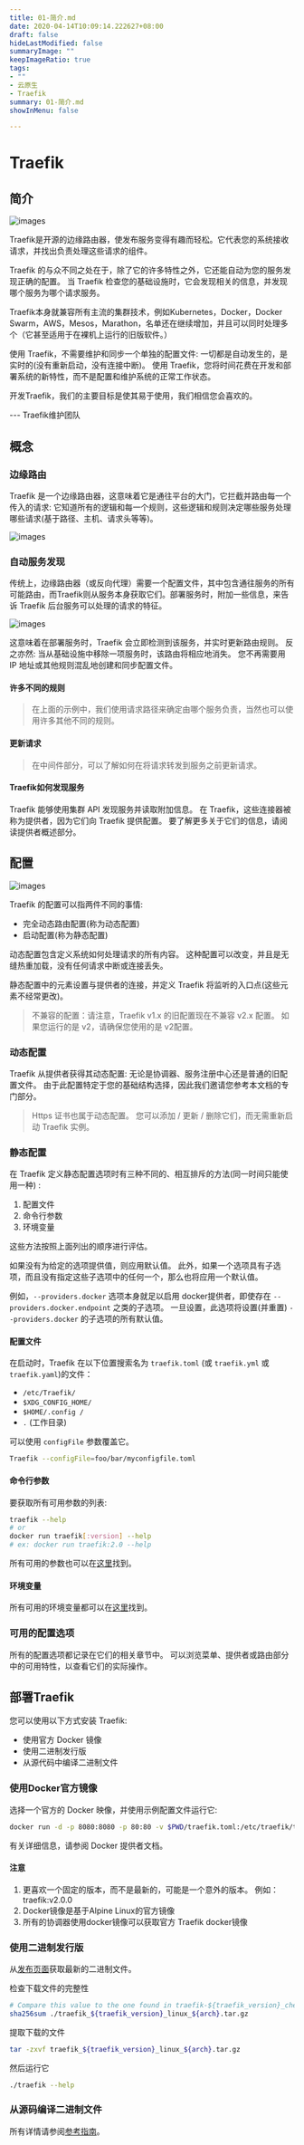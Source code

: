 ```yaml
---
title: 01-简介.md
date: 2020-04-14T10:09:14.222627+08:00
draft: false
hideLastModified: false
summaryImage: ""
keepImageRatio: true
tags:
- ""
- 云原生
- Traefik
summary: 01-简介.md
showInMenu: false

---
```


# Traefik

## 简介

![images](../../images/traefik-architecture.png)

Traefik是开源的边缘路由器，使发布服务变得有趣而轻松。它代表您的系统接收请求，并找出负责处理这些请求的组件。

Traefik 的与众不同之处在于，除了它的许多特性之外，它还能自动为您的服务发现正确的配置。 当 Traefik 检查您的基础设施时，它会发现相关的信息，并发现哪个服务为哪个请求服务。

Traefik本身就兼容所有主流的集群技术，例如Kubernetes，Docker，Docker Swarm，AWS，Mesos，Marathon，名单还在继续增加，并且可以同时处理多个（它甚至适用于在裸机上运行的旧版软件。）

使用 Traefik，不需要维护和同步一个单独的配置文件: 一切都是自动发生的，是实时的(没有重新启动，没有连接中断)。 使用 Traefik，您将时间花费在开发和部署系统的新特性，而不是配置和维护系统的正常工作状态。

开发Traefik，我们的主要目标是使其易于使用，我们相信您会喜欢的。

--- Traefik维护团队

## 概念

### 边缘路由

Traefik 是一个边缘路由器，这意味着它是通往平台的大门，它拦截并路由每一个传入的请求: 它知道所有的逻辑和每一个规则，这些逻辑和规则决定哪些服务处理哪些请求(基于路径、主机、请求头等等)。

![images](../../images/traefik-concepts-1.png)

### 自动服务发现

传统上，边缘路由器（或反向代理）需要一个配置文件，其中包含通往服务的所有可能路由，而Traefik则从服务本身获取它们。部署服务时，附加一些信息，来告诉 Traefik 后台服务可以处理的请求的特征。

![images](../../images/traefik-concepts-2.png)

这意味着在部署服务时，Traefik 会立即检测到该服务，并实时更新路由规则。 反之亦然: 当从基础设施中移除一项服务时，该路由将相应地消失。 您不再需要用 IP 地址或其他规则混乱地创建和同步配置文件。

#### 许多不同的规则

> 在上面的示例中，我们使用请求路径来确定由哪个服务负责，当然也可以使用许多其他不同的规则。

#### 更新请求

> 在中间件部分，可以了解如何在将请求转发到服务之前更新请求。

#### Traefik如何发现服务

Traefik 能够使用集群 API 发现服务并读取附加信息。 在 Traefik，这些连接器被称为提供者，因为它们向 Traefik 提供配置。 要了解更多关于它们的信息，请阅读提供者概述部分。

## 配置

![images](../../images/static-dynamic-configuration.png)

Traefik 的配置可以指两件不同的事情:

- 完全动态路由配置(称为动态配置)
- 启动配置(称为静态配置)

动态配置包含定义系统如何处理请求的所有内容。 这种配置可以改变，并且是无缝热重加载，没有任何请求中断或连接丢失。

静态配置中的元素设置与提供者的连接，并定义 Traefik 将监听的入口点(这些元素不经常更改)。

> 不兼容的配置：请注意，Traefik v1.x 的旧配置现在不兼容 v2.x 配置。 如果您运行的是 v2，请确保您使用的是 v2配置。

### 动态配置

Traefik 从提供者获得其动态配置: 无论是协调器、服务注册中心还是普通的旧配置文件。 由于此配置特定于您的基础结构选择，因此我们邀请您参考本文档的专门部分。

> Https 证书也属于动态配置。 您可以添加 / 更新 / 删除它们，而无需重新启动 Traefik 实例。

### 静态配置

在 Traefik 定义静态配置选项时有三种不同的、相互排斥的方法(同一时间只能使用一种) : 

1. 配置文件
2. 命令行参数
3. 环境变量

这些方法按照上面列出的顺序进行评估。

如果没有为给定的选项提供值，则应用默认值。 此外，如果一个选项具有子选项，而且没有指定这些子选项中的任何一个，那么也将应用一个默认值。 

例如，`--providers.docker` 选项本身就足以启用 docker提供者，即使存在 `--providers.docker.endpoint` 之类的子选项。 一旦设置，此选项将设置(并重置) `--providers.docker` 的子选项的所有默认值。

#### 配置文件

在启动时，Traefik 在以下位置搜索名为 `traefik.toml` (或 `traefik.yml` 或 `traefik.yaml`)的文件：

- `/etc/Traefik/`
- `$XDG_CONFIG_HOME/`
- `$HOME/.config /` 
- `.` (工作目录) 

可以使用 `configFile` 参数覆盖它。 

```bash
Traefik --configFile=foo/bar/myconfigfile.toml
```

#### 命令行参数

要获取所有可用参数的列表:

```bash
traefik --help
# or
docker run traefik[:version] --help
# ex: docker run traefik:2.0 --help
```

所有可用的参数也可以在[这里](https://docs.traefik.io/reference/static-configuration/cli/)找到。

#### 环境变量

所有可用的环境变量都可以在[这里](https://docs.traefik.io/reference/static-configuration/env/)找到。

### 可用的配置选项

所有的配置选项都记录在它们的相关章节中。 可以浏览菜单、提供者或路由部分中的可用特性，以查看它们的实际操作。

## 部署Traefik

您可以使用以下方式安装 Traefik: 

- 使用官方 Docker 镜像
- 使用二进制发行版
- 从源代码中编译二进制文件

### 使用Docker官方镜像

选择一个官方的 Docker 映像，并使用示例配置文件运行它:

```bash
docker run -d -p 8080:8080 -p 80:80 -v $PWD/traefik.toml:/etc/traefik/traefik.toml traefik:v2.0
```

有关详细信息，请参阅 Docker 提供者文档。

#### 注意

1. 更喜欢一个固定的版本，而不是最新的，可能是一个意外的版本。 例如：traefik:v2.0.0
2. Docker镜像是基于Alpine Linux的官方镜像
3. 所有的协调器使用docker镜像可以获取官方 Traefik docker镜像

### 使用二进制发行版

从[发布页面](https://github.com/containous/traefik/releases)获取最新的二进制文件。

检查下载文件的完整性

```bash
# Compare this value to the one found in traefik-${traefik_version}_checksums.txt
sha256sum ./traefik_${traefik_version}_linux_${arch}.tar.gz
```

提取下载的文件

```bash
tar -zxvf traefik_${traefik_version}_linux_${arch}.tar.gz
```

然后运行它

```bash
./traefik --help
```

### 从源码编译二进制文件

所有详情请参阅[参考指南](https://docs.traefik.io/contributing/building-testing/)。
